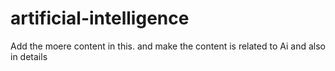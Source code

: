 # artificial-intelligence

Add the moere content in this.
and make the content is related to Ai and also in details
